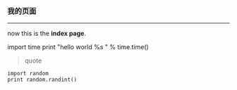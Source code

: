 ### 我的页面
----
now this is the __index page__.

  import time
  print "hello world %s " % time.time()

> quote


```
import random
print random.randint()
```
